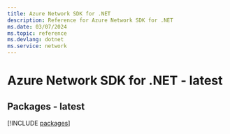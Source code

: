 ```yaml
---
title: Azure Network SDK for .NET
description: Reference for Azure Network SDK for .NET
ms.date: 03/07/2024
ms.topic: reference
ms.devlang: dotnet
ms.service: network
---
```

# Azure Network SDK for .NET - latest
## Packages - latest
[!INCLUDE [packages](network-index.md)]